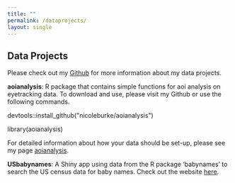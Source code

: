 ```yaml
---
title: ""
permalink: /dataprojects/
layout: single
---
```

## Data Projects 

Please check out my [Github](https://github.com/nicoleburke) for more information about my data projects. 

**aoianalysis**: R package that contains simple functions for aoi analysis on eyetracking data. To download and use, please visit my Github or use the following commands. 

devtools::install_github("nicoleburke/aoianalysis")

library(aoianalysis)

For detailed information about how your data should be set-up, please see my page [aoianalysis](https://nicoleburke.github.io/aoianalysis/). 



**USbabynames**: A Shiny app using data from the R package ‘babynames’ to search the US census data for baby names. Check out the website [here](https://nicoleburke.shinyapps.io/USbabynames-website/).






